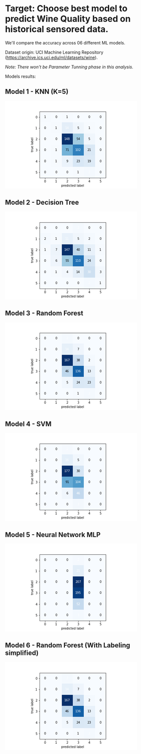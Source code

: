 
# Target: Choose best model to predict Wine Quality based on historical sensored data.

We'll compare the accuracy across 06 different ML models. 

Dataset origin: UCI Machine Learning Repository (https://archive.ics.uci.edu/ml/datasets/wine). 

*Note: There won't be Parameter Tunning phase in this analysis.*

Models results:
## Model 1 - KNN (K=5)

 ![alt text](https://github.com/fduque/wine_quality_Prediction_ML/blob/master/knnConfusionMatrix.png)

## Model 2 - Decision Tree

 ![alt text](https://github.com/fduque/wine_quality_Prediction_ML/blob/master/DTConfusionMatrix.png)

## Model 3 - Random Forest

 ![alt text](https://github.com/fduque/wine_quality_Prediction_ML/blob/master/RanForestConfusionMatrix.png)

## Model 4 - SVM

 ![alt text](https://github.com/fduque/wine_quality_Prediction_ML/blob/master/SVMConfusionMatrix.png)

## Model 5 - Neural Network MLP

 ![alt text](https://github.com/fduque/wine_quality_Prediction_ML/blob/master/NeuralNetConfusionMatrix.png)

## Model 6 - Random Forest (With Labeling simplified)

 ![alt text](https://github.com/fduque/wine_quality_Prediction_ML/blob/master/RanForestConfusionMatrix_Label_GorB.png)
